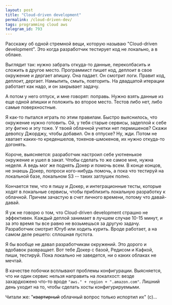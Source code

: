 ```yaml
---
layout: post
title: "Cloud-driven development"
permalink: /cloud-driven-dev/
tags: programming cloud aws
telegram_id: 793
---
```


Расскажу об одной стремной вещи, которую называю "Cloud-driven development". Это
когда разработчик тестирует код не локально, а в облаке.

Выглядит так: нужно забрать откуда-то данные, переколбасить и сложить в другое
место. Программист пишет код, деплоит в свое окружение и дергает апишку. Она
падает. Он смотрит логи. Правит код, деплоит, дергает. Намылить, смыть,
повторить. На двадцатой итерации работает как надо, и он закрывает задачу.

А потом у него отпуск, и мне говорят: поправь. Нужно взять данные из еще одной
апишки и положить во второе место. Тестов либо нет, либо самые поверхностные.

Я как-то пытался играть по этим правилам. Быстро выяснилось, что окружение нужно
готовить. Ой, у тебя старые сервисы, задеплой к себе эту фигню и эту тоже. У
твоей облачной учетки нет пермишенов? Скажи девопсу Джорджу, чтобы добавил. Он в
отпуске? Ну, жди. Потом не хватает каких-то креденшелов, токенов-шмокенов, их
нужно откуда-то догонять.

Короче, выясняется: разработчик настроил себе уютненькое окружение и ушел в
закат. Чтобы сделать то же самое мне, нужна неделя. А ведь мог же поднять Докер
и помочь всем. В конце концов, не знаешь Докер, попроси кого-нибудь помочь, а
пока что тестируй на локальной базе, локальном S3 -- таких заглушек полно.

Кончается тем, что я пишу и Докер, и интеграционные тесты, которые ходят в
локальные сервисы, чтобы приблизить локальную разработку к облачной. Причем
зачастую в счет личного времени, потому что давай-давай.

Я уж не говорю о том, что Cloud-driven development страшно не эффективен. Каждый
деплой занимает в лучшем случае 10-15 минут, и за это время ты все равно не
возьмешься за другую задачу. Разработчик смотрит Ютуб или ходить курить. Вроде
работает, а на самом деле решето: сплошная пустота.

Я бы вообще не давал разработчикам окружений. Это дорого и вдобавок
развращает. Вот тебе Докер с базой, Редисом и Кафкой, пиши, тестируй. Пока
локально не заведется, ни о каких облаках не мечтай.

В качестве побочки всплывают проблемы конфигурации. Выясняется, что ни один
сервис нельзя направить на локалхост: везде захардкожено что-то вроде `"aws." +
region + ".amazon.com"`.  Лишний день уходит на то, чтобы сделать хосты
конфигурируемыми.

Читали же: "~~квартирный~~ облачный вопрос только испортил их" (с)...
